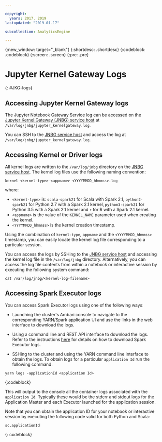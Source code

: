 ```yaml
---

copyright:
  years: 2017, 2019
lastupdated: "2019-01-17"

subcollection: AnalyticsEngine

---
```


<!-- Attribute definitions -->
{:new_window: target="_blank"}
{:shortdesc: .shortdesc}
{:codeblock: .codeblock}
{:screen: .screen}
{:pre: .pre}

# Jupyter Kernel Gateway Logs
{: #JKG-logs}

## Accessing Jupyter Kernel Gateway logs

The Jupyter Notebook Gateway Service log can be accessed on the [Jupyter Kernel Gateway (JNBG) service host](/docs/services/AnalyticsEngine?topic=AnalyticsEngine-JNBG-host) at `/var/log/jnbg/jupyter_kernelgateway.log`.

You can SSH to the [JNBG service host](/docs/services/AnalyticsEngine?topic=AnalyticsEngine-JNBG-host) and access the log at `/var/log/jnbg/jupyter_kernelgateway.log`.

## Accessing Kernel or Driver logs

All kernel logs are written to the `/var/log/jnbg` directory on the [JNBG service host](/docs/services/AnalyticsEngine?topic=AnalyticsEngine-JNBG-host). The kernel log files use the following naming convention:
```
kernel-<kernel-type>-<appname>-<YYYYMMDD_hhmmss>.log
```
where:
* `<kernel-type>` is: `scala-spark21` for Scala with Spark 2.1, `python2-spark21` for Python 2.7 with a Spark 2.1 kernel, `python3-spark21` for Python 3.5 with a Spark 2.1 kernel and `r` for R with a Spark 2.1 kernel.
* `<appname>` is the value of the `KERNEL_NAME` parameter used when creating the kernel.
* `<YYYYMMDD_hhmmss>` is the kernel creation timestamp.

Using the combination of `kernel-type`, `appname` and the `<YYYYMMDD_hhmmss>` timestamp, you can easily locate the kernel log file corresponding to a particular session.

You can access the logs by SSHing to the [JNBG service host](/docs/services/AnalyticsEngine?topic=AnalyticsEngine-JNBG-host)  and accessing the kernel log file in the `/var/log/jnbg` directory. Alternatively, you can access the log file contents from within a notebook or interactive session by executing the following system command:

```
cat /var/log/jnbg/<kernel-log-filename>
```

## Accessing Spark Executor logs

You can access Spark Executor logs using one of the following ways:

* Launching the cluster's Ambari console to navigate to the corresponding YARN/Spark application UI and use the links in the web interface to download the logs.

* Using a command line and REST API interface to download the logs. Refer to the instructions [here](/docs/cli?topic=analytics-engine-cli-plugin-CLI_analytics_engine#CLI_analytics_engine) for details on how to download Spark Executor logs.

* SSHing to the cluster and using the YARN command line interface to obtain the logs. To obtain logs for a particular `application Id` run the following command:

 ```
 yarn logs -applicationId <application Id>
 ```
 {:codeblock}

 This will output to the console all the container logs associated with the `application Id`. Typically these would be the stderr and stdout logs for the Application Master and each Executor launched for the application session.

 Note that you can obtain the application ID for your notebook or interactive session by executing the following
 code valid for both Python and Scala:

 ```
 sc.applicationId
 ```
 {: codeblock}
